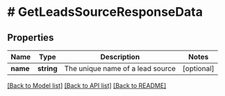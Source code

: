# # GetLeadsSourceResponseData

## Properties

Name | Type | Description | Notes
------------ | ------------- | ------------- | -------------
**name** | **string** | The unique name of a lead source | [optional]

[[Back to Model list]](../../README.md#models) [[Back to API list]](../../README.md#endpoints) [[Back to README]](../../README.md)
